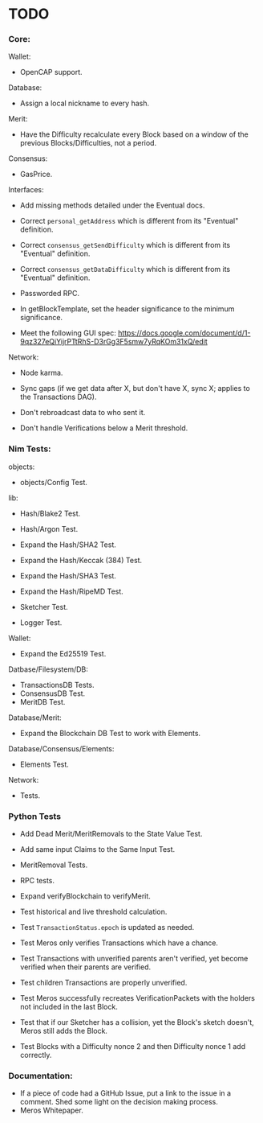 # TODO

### Core:

Wallet:

- OpenCAP support.

Database:

- Assign a local nickname to every hash.

Merit:

- Have the Difficulty recalculate every Block based on a window of the previous Blocks/Difficulties, not a period.

Consensus:

- GasPrice.

Interfaces:

- Add missing methods detailed under the Eventual docs.
- Correct `personal_getAddress` which is different from its "Eventual" definition.
- Correct `consensus_getSendDifficulty` which is different from its "Eventual" definition.
- Correct `consensus_getDataDifficulty` which is different from its "Eventual" definition.
- Passworded RPC.

- In getBlockTemplate, set the header significance to the minimum significance.

- Meet the following GUI spec: https://docs.google.com/document/d/1-9qz327eQiYijrPTtRhS-D3rGg3F5smw7yRqKOm31xQ/edit

Network:

- Node karma.

- Sync gaps (if we get data after X, but don't have X, sync X; applies to the Transactions DAG).

- Don't rebroadcast data to who sent it.
- Don't handle Verifications below a Merit threshold.

### Nim Tests:

objects:

- objects/Config Test.

lib:

- Hash/Blake2 Test.
- Hash/Argon Test.

- Expand the Hash/SHA2 Test.
- Expand the Hash/Keccak (384) Test.
- Expand the Hash/SHA3 Test.
- Expand the Hash/RipeMD Test.

- Sketcher Test.
- Logger Test.

Wallet:

- Expand the Ed25519 Test.

Datbase/Filesystem/DB:

- TransactionsDB Tests.
- ConsensusDB Test.
- MeritDB Test.

Database/Merit:

- Expand the Blockchain DB Test to work with Elements.

Database/Consensus/Elements:

- Elements Test.

Network:

- Tests.

### Python Tests

- Add Dead Merit/MeritRemovals to the State Value Test.
- Add same input Claims to the Same Input Test.

- MeritRemoval Tests.
- RPC tests.

- Expand verifyBlockchain to verifyMerit.

- Test historical and live threshold calculation.
- Test `TransactionStatus.epoch` is updated as needed.
- Test Meros only verifies Transactions which have a chance.
- Test Transactions with unverified parents aren't verified, yet become verified when their parents are verified.
- Test children Transactions are properly unverified.
- Test Meros successfully recreates VerificationPackets with the holders not included in the last Block.
- Test that if our Sketcher has a collision, yet the Block's sketch doesn't, Meros still adds the Block.
- Test Blocks with a Difficulty nonce 2 and then Difficulty nonce 1 add correctly.

### Documentation:

- If a piece of code had a GitHub Issue, put a link to the issue in a comment. Shed some light on the decision making process.
- Meros Whitepaper.

